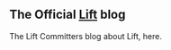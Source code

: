 ## The Official [Lift](http://liftweb.net) blog

<bigger>The Lift Committers blog about Lift, here.</bigger>

<div data-lift="if?extra_true=has_blog">
      <div data-lift="blog.simple"></div>
</div>

[title: Home]: /
